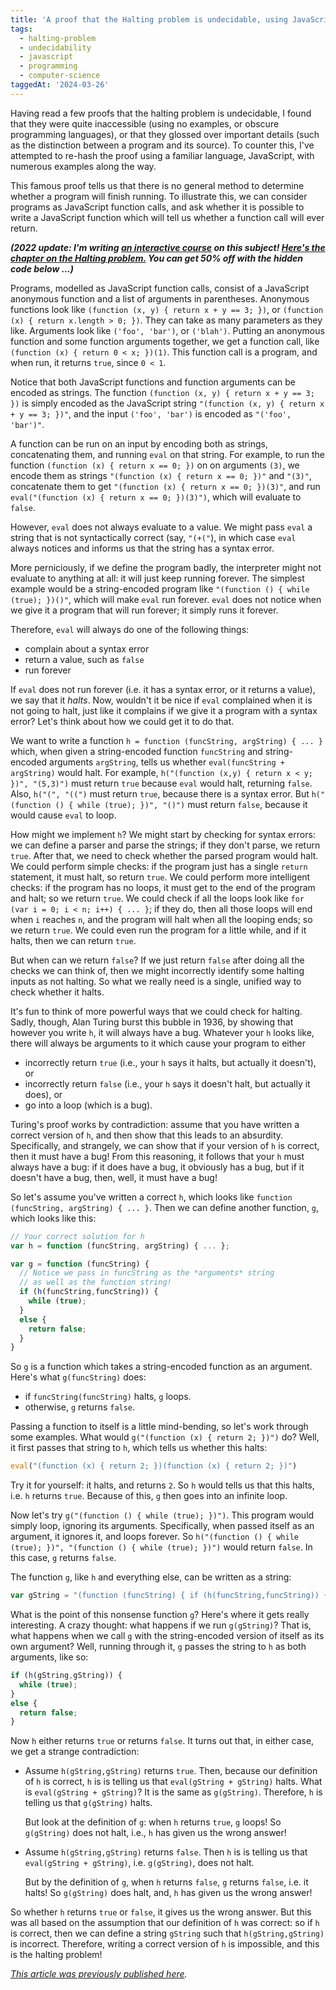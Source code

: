 ```yaml
---
title: 'A proof that the Halting problem is undecidable, using JavaScript and examples'
tags:
  - halting-problem
  - undecidability
  - javascript
  - programming
  - computer-science
taggedAt: '2024-03-26'
---
```


Having read a few proofs that the halting problem is undecidable,
I found that they were quite inaccessible
(using no examples, or obscure programming languages),
or that they glossed over important details
(such as the distinction between a program and its source).
To counter this, I've attempted to re-hash the proof
using a familiar language, JavaScript,
with numerous examples along the way.

This famous proof tells us that there is no general method
to determine whether a program will finish running.
To illustrate this,
we can consider programs as JavaScript function calls,
and ask whether it is possible to write a JavaScript function which will tell us
whether a function call will ever return.

***(2022 update: I'm writing [an interactive course](https://busy-beavers.tigyog.app/) on this subject!
[Here's the chapter on the Halting problem.](https://busy-beavers.tigyog.app/the-halting-problem)
You can get 50% off with the hidden code below ...)***

Programs, modelled as JavaScript function calls,
consist of a JavaScript anonymous function and a list of arguments in parentheses.
Anonymous functions look like `(function (x, y) { return x + y == 3; })`,
or `(function (x) { return x.length > 0; })`.
They can take as many parameters as they like.
Arguments look like `('foo', 'bar')`, or `('blah')`.
Putting an anonymous function and some function arguments together,
we get a function call, like `(function (x) { return 0 < x; })(1)`.
This function call is a program, and when run, it returns `true`, since `0 < 1`.

Notice that both JavaScript functions and function arguments can be encoded as strings.
The function `(function (x, y) { return x + y == 3; })`
is simply encoded as the JavaScript string `"(function (x, y) { return x + y == 3; })"`,
and the input `('foo', 'bar')` is encoded as `"('foo', 'bar')"`.

A function can be run on an input
by encoding both as strings,
concatenating them,
and running `eval` on that string.
For example, to run the function `(function (x) { return x == 0; })` on on arguments `(3)`,
we encode them as strings `"(function (x) { return x == 0; })"` and `"(3)"`,
concatenate them to get `"(function (x) { return x == 0; })(3)"`,
and run `eval("(function (x) { return x == 0; })(3)")`,
which will evaluate to `false`.

However, `eval` does not always evaluate to a value.
We might pass `eval` a string that is not syntactically correct (say, `"(+("`),
in which case `eval` always notices and informs us that the string has a syntax error.

More perniciously, if we define the program badly,
the interpreter might not evaluate to anything at all:
it will just keep running forever.
The simplest example would be
a string-encoded program like `"(function () { while (true); })()"`,
which will make `eval` run forever.
`eval` does not notice when we give it a program that will run forever;
it simply runs it forever.

Therefore, `eval` will always do one of the following things:

* complain about a syntax error
* return a value, such as `false`
* run forever

If `eval` does not run forever
(i.e. it has a syntax error, or it returns a value),
we say that it *halts*.
Now, wouldn't it be nice if `eval` complained when it is not going to halt,
just like it complains if we give it a program with a syntax error?
Let's think about how we could get it to do that.

We want to write a function `h = function (funcString, argString) { ... }` which,
when given a string-encoded function `funcString` and string-encoded arguments `argString`,
tells us whether `eval(funcString + argString)` would halt.
For example, `h("(function (x,y) { return x < y; })", "(5,3)")`
must return `true`
because `eval` would halt,
returning `false`.
Also, `h("(", "((")` must return `true`,
because there is a syntax error.
But `h("(function () { while (true); })", "()")` must return `false`,
because it would cause `eval` to loop.

How might we implement `h`?
We might start by checking for syntax errors:
we can define a parser and parse the strings;
if they don't parse, we return `true`.
After that, we need to check whether the parsed program would halt.
We could perform simple checks:
if the program just has a single `return` statement, it must halt, so return `true`.
We could perform more intelligent checks:
if the program has no loops,
it must get to the end of the program and halt;
so we return `true`.
We could check if all the loops look like `for (var i = 0; i < n; i++) { ... }`;
if they do, then all those loops will end when `i` reaches `n`,
and the program will halt when all the looping ends; so we return `true`.
We could even run the program for a little while,
and if it halts, then we can return `true`.

But when can we return `false`?
If we just return `false` after doing all the checks we can think of,
then we might incorrectly identify some halting inputs as not halting.
So what we really need is a single, unified way to check whether it halts.

It's fun to think of more powerful ways that we could check for halting.
Sadly, though, Alan Turing burst this bubble in 1936,
by showing that however you write `h`, it will always have a bug.
Whatever your `h` looks like, there will always be arguments to it
which cause your program to either

* incorrectly return `true` (i.e., your `h` says it halts, but actually it doesn't), or
* incorrectly return `false` (i.e., your `h` says it doesn't halt, but actually it does), or
* go into a loop (which is a bug).

Turing's proof works by contradiction:
assume that you have written a correct version of `h`,
and then show that this leads to an absurdity.
Specifically, and strangely,
we can show that if your version of `h` is correct,
then it must have a bug!
From this reasoning,
it follows that your `h` must always have a bug:
if it does have a bug, it obviously has a bug,
but if it doesn't have a bug, then, well, it must have a bug!

So let's assume you've written a correct `h`,
which looks like `function (funcString, argString) { ... }`.
Then we can define another function, `g`, which looks like this:

```js
// Your correct solution for h
var h = function (funcString, argString) { ... };

var g = function (funcString) {
  // Notice we pass in funcString as the *arguments* string
  // as well as the function string!
  if (h(funcString,funcString)) {
    while (true);
  }
  else {
    return false;
  }
}
```

So `g` is a function which takes a string-encoded function as an argument.
Here's what `g(funcString)` does:

* if `funcString(funcString)` halts, `g` loops.
* otherwise, `g` returns `false`.

Passing a function to itself is a little mind-bending,
so let's work through some examples.
What would `g("(function (x) { return 2; })")` do?
Well, it first passes that string to `h`, which tells us whether this halts:

```js
eval("(function (x) { return 2; })(function (x) { return 2; })")
```

Try it for yourself:
it halts, and returns `2`.
So `h` would tells us that this halts,
i.e. `h` returns `true`.
Because of this, `g` then goes into an infinite loop.

Now let's try `g("(function () { while (true); })")`.
This program would simply loop, ignoring its arguments.
Specifically, when passed itself as an argument,
it ignores it, and loops forever.
So `h("(function () { while (true); })", "(function () { while (true); })")`
would return `false`.
In this case, `g` returns `false`.

The function `g`, like `h` and everything else, can be written as a string:

```js
var gString = "(function (funcString) { if (h(funcString,funcString)) { while (true); } else { return false; }})";
```

What is the point of this nonsense function `g`?
Here's where it gets really interesting.
A crazy thought: what happens if we run `g(gString)`?
That is, what happens when we call `g` with the string-encoded version of itself as its own argument?
Well, running through it, `g` passes the string to `h` as both arguments, like so:

```js
if (h(gString,gString)) {
  while (true);
}
else {
  return false;
}
```

Now `h` either returns `true` or returns `false`.
It turns out that, in either case, we get a strange contradiction:

* Assume `h(gString,gString)` returns `true`.
  Then, because our definition of `h` is correct,
  `h` is is telling us that `eval(gString + gString)` halts.
  What is `eval(gString + gString)`?
  It is the same as `g(gString)`.
  Therefore, `h` is telling us that `g(gString)` halts.

  But look at the definition of `g`:
  when `h` returns `true`, `g` loops!
  So `g(gString)` does not halt,
  i.e., `h` has given us the wrong answer!

* Assume `h(gString,gString)` returns `false`.
  Then `h` is is telling us that `eval(gString + gString)`, i.e. `g(gString)`, does not halt.

  But by the definition of `g`,
  when `h` returns `false`, `g` returns `false`, i.e. it halts!
  So `g(gString)` does halt,
  and, `h` has given us the wrong answer!

So whether `h` returns `true` or `false`,
it gives us the wrong answer.
But this was all based on the assumption that our definition of `h` was correct:
so if `h` is correct, then
we can define a string `gString` such that `h(gString,gString)` is incorrect.
Therefore, writing a correct version of `h` is impossible, and this is the halting problem!

_[This article was previously published here](https://www.reddit.com/r/programming/comments/1tm041/a_proof_that_the_halting_problem_is_undecidable/)._
